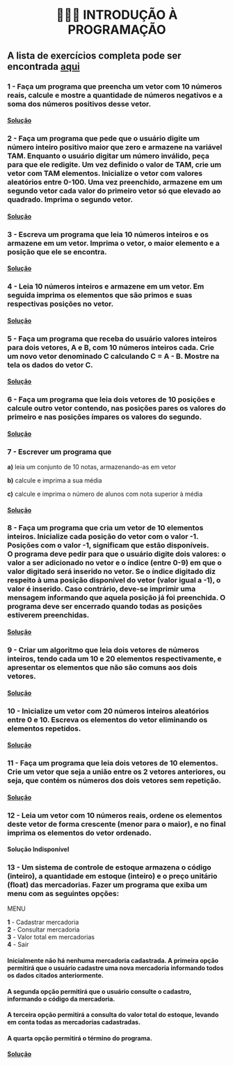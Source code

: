 <h1 align="center">👨🏻‍💻 INTRODUÇÃO À PROGRAMAÇÃO</h1>

## A lista de exercícios completa pode ser encontrada [aqui](https://docs.google.com/document/d/1s3Dfu_cX1HYqZEL8H-lu3WdOVe5-O7oIKFsH-ny2Pjs)

### 1 - Faça um programa que preencha um vetor com 10 números reais, calcule e mostre a quantidade de números negativos e a soma dos números positivos desse vetor.

#### [Solução](ex01.c)

### 2 - Faça um programa que pede que o usuário digite um número inteiro positivo maior que zero e armazene na variável TAM. Enquanto o usuário digitar um número inválido, peça para que ele redigite. Um vez definido o valor de TAM, crie um vetor com TAM elementos. Inicialize o vetor com valores aleatórios entre 0-100. Uma vez preenchido, armazene em um segundo vetor cada valor do primeiro vetor só que elevado ao quadrado. Imprima o segundo vetor.

#### [Solução](ex02.c)

### 3 - Escreva um programa que leia 10 números inteiros e os armazene em um vetor. Imprima o vetor, o maior elemento e a posição que ele se encontra.

#### [Solução](ex03.c)

### 4 - Leia 10 números inteiros e armazene em um vetor. Em seguida imprima os elementos que são primos e suas respectivas posições no vetor.

#### [Solução](ex04.c)

### 5 - Faça um programa que receba do usuário valores inteiros para dois vetores, A e B, com 10 números inteiros cada. Crie um novo vetor denominado C calculando C = A - B. Mostre na tela os dados do vetor C.

#### [Solução](ex05.c)

### 6 - Faça um programa que leia dois vetores de 10 posições e calcule outro vetor contendo, nas posições pares os valores do primeiro e nas posições ímpares os valores do segundo.

#### [Solução](ex06.c)

### 7 - Escrever um programa que

**a)** leia um conjunto de 10 notas, armazenando-as em vetor

**b)** calcule e imprima a sua média

**c)** calcule e imprima o número de alunos com nota superior à média

#### [Solução](ex07.c)

### 8 - Faça um programa que cria um vetor de 10 elementos inteiros. Inicialize cada posição do vetor com o valor -1. Posições com o valor -1, significam que estão disponíveis.<br/>O programa deve pedir para que o usuário digite dois valores: o valor a ser adicionado no vetor e o índice (entre 0-9) em que o valor digitado será inserido no vetor. Se o índice digitado diz respeito à uma posição disponível do vetor (valor igual a -1), o valor é inserido. Caso contrário, deve-se imprimir uma mensagem informando que aquela posição já foi preenchida. O programa deve ser encerrado quando todas as posições estiverem preenchidas.

#### [Solução](ex08.c)

### 9 - Criar um algoritmo que leia dois vetores de números inteiros, tendo cada um 10 e 20 elementos respectivamente, e apresentar os elementos que não são comuns aos dois vetores.

#### [Solução](ex09.c)

### 10 - Inicialize um vetor com 20 números inteiros aleatórios entre 0 e 10. Escreva os elementos do vetor eliminando os elementos repetidos.

#### [Solução](ex10.c)

### 11 - Faça um programa que leia dois vetores de 10 elementos. Crie um vetor que seja a união entre os 2 vetores anteriores, ou seja, que contém os números dos dois vetores sem repetição.

#### [Solução](ex11.c)

### 12 - Leia um vetor com 10 números reais, ordene os elementos deste vetor de forma crescente (menor para o maior), e no final imprima os elementos do vetor ordenado.

#### Solução Indisponível

### 13 - Um sistema de controle de estoque armazena o código (inteiro), a quantidade em estoque (inteiro) e o preço unitário (float) das mercadorias. Fazer um programa que exiba um menu com as seguintes opções:

MENU

**1** - Cadastrar mercadoria<br/>
**2** - Consultar mercadoria<br/>
**3** - Valor total em mercadorias<br/>
**4** - Sair<br/>

#### Inicialmente não há nenhuma mercadoria cadastrada. A primeira opção permitirá que o usuário cadastre uma nova mercadoria informando todos os dados citados anteriormente.

#### A segunda opção permitirá que o usuário consulte o cadastro, informando o código da mercadoria.

#### A terceira opção permitirá a consulta do valor total do estoque, levando em conta todas as mercadorias cadastradas.

#### A quarta opção permitirá o término do programa.

#### [Solução](ex13.c)
